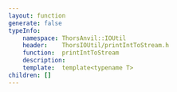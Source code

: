 ```yaml
---
layout: function
generate: false
typeInfo:
    namespace: ThorsAnvil::IOUtil
    header:    ThorsIOUtil/printIntToStream.h
    function:  printIntToStream
    description: 
    template:  template<typename T> 
children: []
---
```

